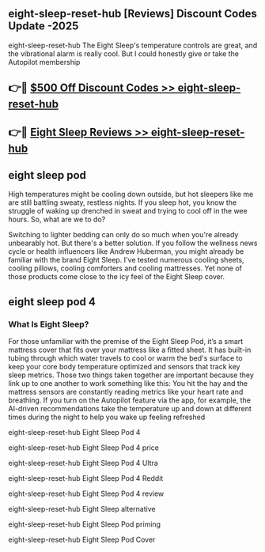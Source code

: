 ## eight-sleep-reset-hub [Reviews​] Discount Codes Update -2025

eight-sleep-reset-hub The Eight Sleep's temperature controls are great, and the vibrational alarm is really cool. But I could honestly give or take the Autopilot membership

## 👉🔴 [$500 Off Discount Codes >> eight-sleep-reset-hub](http://download.freeplayer.one?title=eight-sleep-reset-hub&ref=18-ES)

## 👉🔴 [Eight Sleep Reviews >> eight-sleep-reset-hub](http://download.freeplayer.one?title=eight-sleep-reset-hub&ref=18-ES)

## eight sleep pod

High temperatures might be cooling down outside, but hot sleepers like me are still battling sweaty, restless nights. If you sleep hot, you know the struggle of waking up drenched in sweat and trying to cool off in the wee hours. So, what are we to do?

Switching to lighter bedding can only do so much when you're already unbearably hot. But there's a better solution. If you follow the wellness news cycle or health influencers like Andrew Huberman, you might already be familiar with the brand Eight Sleep. I've tested numerous cooling sheets, cooling pillows, cooling comforters and cooling mattresses. Yet none of those products come close to the icy feel of the Eight Sleep cover.

## eight sleep pod 4

### What Is Eight Sleep?

For those unfamiliar with the premise of the Eight Sleep Pod, it’s a smart mattress cover that fits over your mattress like a fitted sheet. It has built-in tubing through which water travels to cool or warm the bed's surface to keep your core body temperature optimized and sensors that track key sleep metrics. Those two things taken together are important because they link up to one another to work something like this: You hit the hay and the mattress sensors are constantly reading metrics like your heart rate and breathing. If you turn on the Autopilot feature via the app, for example, the AI-driven recommendations take the temperature up and down at different times during the night to help you wake up feeling refreshed

eight-sleep-reset-hub Eight Sleep Pod 4

eight-sleep-reset-hub Eight Sleep Pod 4 price

eight-sleep-reset-hub Eight Sleep Pod 4 Ultra

eight-sleep-reset-hub Eight Sleep Pod 4 Reddit

eight-sleep-reset-hub Eight Sleep Pod 4 review

eight-sleep-reset-hub Eight Sleep alternative

eight-sleep-reset-hub Eight Sleep Pod priming

eight-sleep-reset-hub Eight Sleep Pod Cover